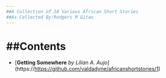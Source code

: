 ```yaml
---
##A Collection of 10 Various African Short Stories
##As Collected By:Rodgers M Gitau
---
```

##Contents
=====

+ [**Getting Somewhere** *by Lilian A. Aujo*] (https://https://github.com/valdadyne/africanshortstories/1)
